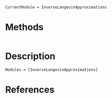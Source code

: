 ```@meta
CurrentModule = InverseLangevinApproximations
```

# Methods

```@index
```

# Description

```@autodocs
Modules = [InverseLangevinApproximations]
```

# References

```@bibliography
```